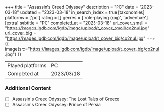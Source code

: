 +++
title = "Assassin's Creed Odyssey"
description = "PC"
date = "2023-03-18"
updated = "2023-03-18"
in_search_index = true
[taxonomies]
platforms = ['pc']
rating = []
genres = ['role-playing (rpg)', 'adventure']
[extra]
subtitle = "PC"
completed_at = "2023-03-18"
url_cover_small = "https://images.igdb.com/igdb/image/upload/t_cover_small/co2nul.jpg"
url_cover_big = "https://images.igdb.com/igdb/image/upload/t_cover_big/co2nul.jpg"
+++
{{ image(src="https://images.igdb.com/igdb/image/upload/t_cover_big/co2nul.jpg") }}

|              |            |
| ------------ | ---------- |
| Played platforms    | PC |
| Completed at | 2023/03/18 |


### Additional Content


- [ ] Assassin's Creed Odyssey: The Lost Tales of Greece
- [ ] Assassin's Creed Odyssey: Prince of Persia